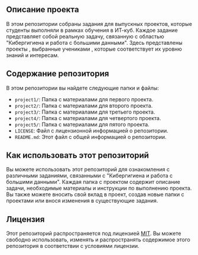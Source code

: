 ## Описание проекта

В этом репозитории собраны задания для выпускных проектов, которые студенты выполняли в рамках обучения в ИТ-куб. Каждое задание представляет собой реальную задачу, связанную с областью "Кибергигиена и работа с большими данными". Здесь представлены  проекты , выбранные учениками , которые соответствует их уровню знаний и интересам.

## Содержание репозитория

В этом репозитории вы найдете следующие папки и файлы:

- `project1/`: Папка с материалами для первого проекта.
- `project2/`: Папка с материалами для второго проекта.
- `project3/`: Папка с материалами для третьего проекта.
- `project4/`: Папка с материалами для четвертого проекта.
- `project5/`: Папка с материалами для пятого проекта.
- `LICENSE`: Файл с лицензионной информацией о репозитории.
- `README.md`: Этот файл с общей информацией о репозитории.

## Как использовать этот репозиторий

Вы можете использовать этот репозиторий для ознакомления с различными заданиями, связанными с "Кибергигиена и работа с большими данными". Каждая папка с проектом содержит описание задачи, необходимые материалы и инструкции по выполнению проекта. Вы также можете вносить свой вклад в проект, создав новые папки с проектами или внося изменения в существующие задания.

## Лицензия

Этот репозиторий распространяется под лицензией [MIT](LICENSE). Вы можете свободно использовать, изменять и распространять содержимое этого репозитория в соответствии с условиями лицензии.
